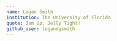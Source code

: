 ```yaml
---
name: Logan Smith
institution: The University of Florida
quote: Jam Up, Jelly Tight!
github_user: logandgsmith
---
```

